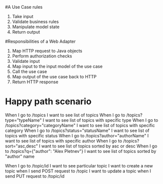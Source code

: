#A Use Case rules
1. Take input
2. Validate business rules 
3. Manipulate model state 
4. Return output

#Responsibilities of a Web Adapter
1. Map HTTP request to Java objects
2. Perform authorization checks
3. Validate input
4. Map input to the input model of the use case 
5. Call the use case
6. Map output of the use case back to HTTP 
7. Return HTTP response

# Happy path scenario
When I go to /topics I want to see list of topics
When I go to /topics?type="typeName" I want to see list of topics with specific type
When I go to /topics?category="categoryName" I want to see list of topics with specific category 
When I go to /topics?status="statusName" I want to see list of topics with specific status 
When I go to /topics?author="authorName" I want to see list of topics with specific author
When I go to /topics?sort="asc,desc" I want to see list of topics sorted by asc or desc
When I go to /topics?q={"author": "Alex Pletnev"} I want to see list of topics sorted by "author" name

When I go to /topic/id I want to see particular topic
I want to create a new topic when I send POST request to /topic
I want to update a topic when I send PUT request to /topic/id
